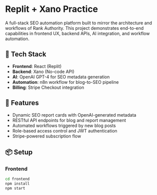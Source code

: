 # Replit + Xano Practice

A full-stack SEO automation platform built to mirror the architecture and workflows of Rank Authority. This project demonstrates end-to-end capabilities in frontend UX, backend APIs, AI integration, and workflow automation.

## 🔧 Tech Stack
- **Frontend**: React (Replit)
- **Backend**: Xano (No-code API)
- **AI**: OpenAI GPT-4 for SEO metadata generation
- **Automation**: n8n workflow for blog-to-SEO pipeline
- **Billing**: Stripe Checkout integration

## 🚀 Features
- Dynamic SEO report cards with OpenAI-generated metadata
- RESTful API endpoints for blog and report management
- Automated workflows triggered by new blog posts
- Role-based access control and JWT authentication
- Stripe-powered subscription flow

## 📦 Setup

### Frontend
```bash
cd frontend
npm install
npm start
